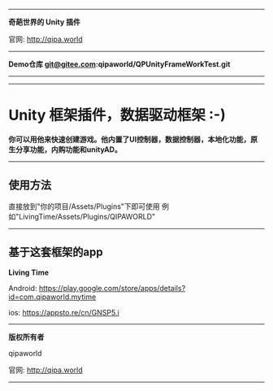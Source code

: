 <hr>

**奇葩世界的 Unity 插件**

官网: http://qipa.world

<hr>

**Demo仓库 git@gitee.com:qipaworld/QPUnityFrameWorkTest.git**

<hr>

<hr>

# Unity 框架插件，数据驱动框架 :-) #

**你可以用他来快速创建游戏。他内置了UI控制器，数据控制器，本地化功能，原生分享功能，内购功能和unityAD。**

<hr>

## 使用方法 ##
直接放到"你的项目/Assets/Plugins"下即可使用 例如"LivingTime/Assets/Plugins/QIPAWORLD"

<hr>

## 基于这套框架的app ##

**Living Time**

Android: https://play.google.com/store/apps/details?id=com.qipaworld.mytime

ios: https://appsto.re/cn/GNSP5.i

<hr>

**版权所有者**

qipaworld

官网: http://qipa.world

<hr>